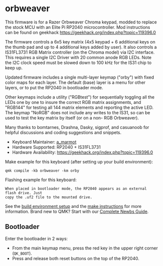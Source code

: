 # orbweaver

This firmware is for a Razer Orbweaver Chroma keypad, modded to replace the stock MCU
with an Elite Pi RP2040 microcontroller. Mod instructions can be found on geekhack
https://geekhack.org/index.php?topic=119396.0

The firmware controls a 6x5 key matrix (4x5 keypad + 6 additional keys
on the thumb pad and up to 4 additional keys added by user). It also controls a
IS31FL3731 RGB Matrix controller (on the Chroma model) via I2C interface. This requires
a single I2C Driver with 20 common anode RGB LEDs. Note the I2C clock speed must be
slowed down to 100 kHz for the IS31 chip to keep up.  

Updated firmware includes a single multi-layer keymap ("orby") with fixed color maps
for each layer.  The default (base) layer is a menu for other layers, or to put the
RP2040 in bootloader mode.  

Other keymaps include a utility ("RGBtest") for sequentially toggling all the LEDs
one by one to insure the correct RGB matrix assignments, and "RGB144" for testing all 
144 matrix elements and reporting the active LED. The keymap "NoRGB" does not include 
any writes to the IS31, so can be used to test the key matrix by itself (or on a non-
RGB Orbweaver). 

Many thanks to bomtarnes, Drashna, Dasky, sigprof, and casuanoob for helpful discussions
and coding suggestions and snippets.

* Keyboard Maintainer: [a_marmot](https://github.com/a-marmot)
* Hardware Supported: RP2040 + IS31FL3731
* Hardware Availability: https://geekhack.org/index.php?topic=119396.0

Make example for this keyboard (after setting up your build environment):

    qmk compile -kb orbweaver -km orby

Flashing example for this keyboard:

    When placed in bootloader mode, the RP2040 appears as an external flash drive. Just 
    copy the .uf2 file to the mounted drive.

See the [build environment setup](https://docs.qmk.fm/#/getting_started_build_tools) and the [make instructions](https://docs.qmk.fm/#/getting_started_make_guide) for more information. Brand new to QMK? Start with our [Complete Newbs Guide](https://docs.qmk.fm/#/newbs).

## Bootloader

Enter the bootloader in 2 ways:

* From the main keymap menu, press the red key in the upper right corner (`QK_BOOT`).
* Press and release both reset buttons on the top of the RP2040. 
